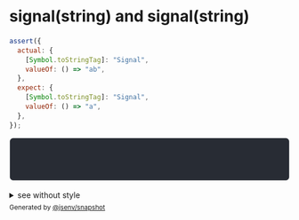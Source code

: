 # signal(string) and signal(string)

```js
assert({
  actual: {
    [Symbol.toStringTag]: "Signal",
    valueOf: () => "ab",
  },
  expect: {
    [Symbol.toStringTag]: "Signal",
    valueOf: () => "a",
  },
});
```

![img](throw.svg)

<details>
  <summary>see without style</summary>

```console
AssertionError: actual and expect are different

actual: Signal("ab")
expect: Signal("a")
```

</details>


<sub>
  Generated by <a href="https://github.com/jsenv/core/tree/main/packages/independent/snapshot">@jsenv/snapshot</a>
</sub>